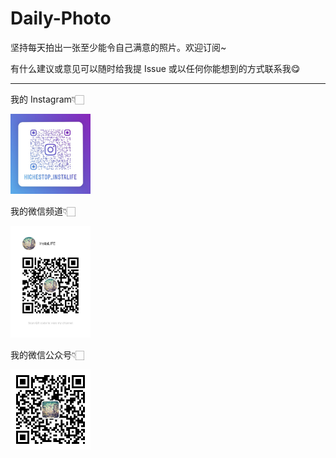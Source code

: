 # Daily-Photo

坚持每天拍出一张至少能令自己满意的照片。欢迎订阅~

有什么建议或意见可以随时给我提 Issue 或以任何你能想到的方式联系我😋

---

我的 Instagram👇🏻

<p><img src="./images/instagram.jpg" width="128"></p>

我的微信频道👇🏻

<p><img src="./images/my_wxchannel.jpg" width="128"></p>

我的微信公众号👇🏻

<p><img src="./images/my_wxpages.jpg" width="128"></p>
